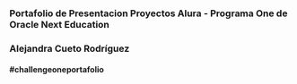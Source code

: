 ### Portafolio de Presentacion Proyectos Alura - Programa One de Oracle Next Education

### Alejandra Cueto Rodríguez

#### #challengeoneportafolio
